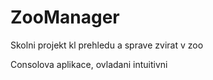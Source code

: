 # ZooManager
Skolni projekt kl prehledu a sprave zvirat v zoo

Consolova aplikace, ovladani intuitivni
